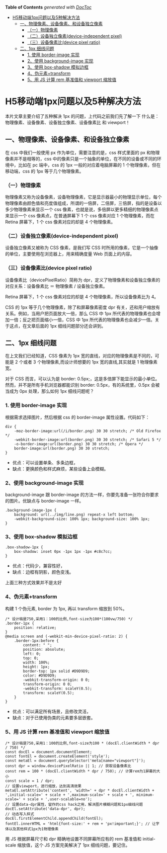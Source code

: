 <!-- START doctoc generated TOC please keep comment here to allow auto update -->
<!-- DON'T EDIT THIS SECTION, INSTEAD RE-RUN doctoc TO UPDATE -->
**Table of Contents**  *generated with [DocToc](https://github.com/thlorenz/doctoc)*

- [H5移动端1px问题以及5种解决方法](#h5移动端1px问题以及5种解决方法)
  - [一、物理像素、设备像素、和设备独立像素](#一物理像素设备像素和设备独立像素)
    - [（一）物理像素](#一物理像素)
    - [（二）设备独立像素(device-independent pixel)](#二设备独立像素device-independent-pixel)
    - [（三）设备像素比(device pixel ratio)](#三设备像素比device-pixel-ratio)
  - [二、1px 细线问题](#二1px-细线问题)
    - [1. 使用 border-image 实现](#1-使用-border-image-实现)
    - [2、使用 background-image 实现](#2使用-background-image-实现)
    - [3、使用 box-shadow 模拟边框](#3使用-box-shadow-模拟边框)
    - [4、伪元素+transform](#4伪元素transform)
    - [5、用 JS 计算 rem 基准值和 viewport 缩放值](#5用-js-计算-rem-基准值和-viewport-缩放值)

<!-- END doctoc generated TOC please keep comment here to allow auto update -->

# H5移动端1px问题以及5种解决方法

本片文章主要介绍了五种解决 1px 的问题，上代码之前我们先了解一下 什么是：物理像素、设备像素、设备独立像素、设备像素比 和 viewport！

## 一、物理像素、设备像素、和设备独立像素

在 css 中我们一般使用 px 作为单位，需要注意的是，css 样式里面的 px 和物理像素并不是相等的，css 中的像素只是一个抽象的单位，在不同的设备或不同的环境中，比如在 pc 端中，css 的 1px 一般的对应着电脑屏幕的 1 个物理像素，但在移动端，css 的 1px 等于几个物理像素。

### （一）物理像素

物理像素又称为设备像素，设备物理像素，它是显示器最小的物理显示单位，每个物理像素由颜色值和亮度值组成，所谓的一倍屏，二倍屏，三倍屏，指的是设备以多少物理像素来显示一个 css 像素，也就是说，多倍屏以更多精细的物理像素点来显示一个 css 像素点，在普通屏幕下 1 个 css 像素对应 1 个物理像素，而在 Retina 屏幕下，1 个 css 像素对应的却是 4 个物理像素。

### （二）设备独立像素(device-independent pixel)

设备独立像素又被称为 CSS 像素，是我们写 CSS 时所用的像素，它是一个抽像的单位，主要使用在浏览器上，用来精确度量 Web 页面上的内容。

### （三）设备像素比(device pixel ratio)

设备像素比（devicePixelRatio）简称为 dpr，定义了物理像素和设备独立像素的对应关系：设备像素比 ＝ 物理像素 / 设备独立像素。

Retina 屏幕下，1 个 css 像素对应的却是 4 个物理像素，所以设备像素比为 4。

CSS 的 1px 等于几个物理像素，除了和屏幕像素密度 dpr 有关，还和用户缩放有关系。例如，当用户把页面放大一倍，那么 CSS 中 1px 所代表的物理像素也会增加一倍；反之把页面缩小一倍，CSS 中 1px 所代表的物理像素也会减少一倍。关于这点，在文章后面的 1px 细线问题部分还会讲到。

## 二、1px 细线问题

在上文我们已经知道，CSS 像素为 1px 宽的直线，对应的物理像素是不同的，可能是 2 个或者 3 个物理像素,而设计师想要的 1px 宽的直线,其实就是 1 物理像素宽。

对于 CSS 而言，可以认为是 border: 0.5px;，这是多倍屏下能显示的最小单位。然而，并不是所有手机浏览器都能识别 border: 0.5px，有的系统里，0.5px 会被当成为 0px 处理，那么如何 1px 细线问题呢？

### 1. 使用 border-image 实现

根据需求选择图片，然后根据 css 的 border-image 属性设置。代码如下：

```
div {
    -moz-border-image:url(/i/border.png) 30 30 stretch; /* Old Firefox */
    -webkit-border-image:url(border.png) 30 30 stretch; /* Safari 5 */
    -o-border-image:url(border.png) 30 30 stretch; /* Opera */
    border-image:url(border.png) 30 30 stretch;
}
```

- 优点：可以设置单条、多条边框，
- 缺点：更换颜色和样式麻烦，某些设备上会模糊。

### 2、使用 background-image 实现

background-image 跟 border-image 的方法一样，你要先准备一张符合你要求的图片。优缺点与 border-image 一样。

```
.background-image-1px {
    background: url(../img/line.png) repeat-x left bottom;
    -webkit-background-size: 100% 1px; background-size: 100% 1px;
}
```

### 3、使用 box-shadow 模拟边框

```
.box-shadow-1px {
    box-shadow: inset 0px -1px 1px -1px #c8c7cc;
}
```

- 优点：代码少，兼容性好，
- 缺点：边框有阴影，颜色变浅。

上面三种方式效果并不是太好

### 4、伪元素+transform

构建 1 个伪元素, border 为 1px, 再以 transform 缩放到 50%。

```
/* 设计稿是750,采用1：100的比例,font-size为100*(100vw/750) */
.border-1px {
    position: relative;
}
@media screen and (-webkit-min-device-pixel-ratio: 2) {
    .border-1px:before {
        content: " ";
        position: absolute;
        left: 0;
        top: 0;
        width: 100%;
        height: 1px;
        border-top: 1px solid #D9D9D9;
        color: #D9D9D9;
        -webkit-transform-origin: 0 0;
        transform-origin: 0 0;
        -webkit-transform: scaleY(0.5);
        transform: scaleY(0.5);
    }
}
```

- 优点：可以满足所有场景，且修改灵活，
- 缺点：对于已使用伪类的元素要多层嵌套。

### 5、用 JS 计算 rem 基准值和 viewport 缩放值

```
/* 设计稿是750,采用1：100的比例,font-size为100 * (docEl.clientWidth * dpr / 750) */
const docEl = document.documentElement;
const fontEl = document.createElement('style');
const metaEl = document.querySelector('meta[name="viewport"]');
const dpr = window.devicePixelRatio || 1; // 获取设备像素比
const rem = 100 * (docEl.clientWidth * dpr / 750); // 计算rem为1屏幕的大小
const scale = 1 / dpr;
// 设置viewport，进行缩放，达到高清效果
metaEl.setAttribute('content', 'width=' + dpr * docEl.clientWidth + ',initial-scale=' + scale + ',maximum-scale=' + scale + ', minimum-scale=' + scale + ',user-scalable=no');
// 设置data-dpr属性，留作的css hack之用，解决图片模糊问题和1px细线问题
docEl.setAttribute('data-dpr', dpr);
// 动态写入样式
docEl.firstElementChild.appendChild(fontEl);
fontEl.innerHTML = 'html{font-size:' + rem + 'px!important;}'; // 让字体以及其他样式1px为1物理像素
```

用 JS 根据屏幕尺寸和 dpr 精确地设置不同屏幕所应有的 rem 基准值和 initial-scale 缩放值，这个 JS 方案完美解决了 1px 细线问题，要记住。
